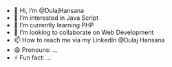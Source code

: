 - 👋 Hi, I’m @DulajHansana
- 👀 I’m interested in Java Script
- 🌱 I’m currently learning PHP
- 💞️ I’m looking to collaborate on Web Development
- 📫 How to reach me  via my LinkedIn @Dulaj Hansana
- 😄 Pronouns: ...
- ⚡ Fun fact: ...

<!---
DulajHansana/DulajHansana is a ✨ special ✨ repository because its `README.md` (this file) appears on your GitHub profile.
You can click the Preview link to take a look at your changes.
--->
